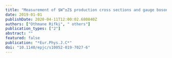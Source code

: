 ```yaml
---
title: "Measurement of $W^±Z$ production cross sections and gauge boson polarisation in $pp$ collisions at $sqrts = 13$ TeV with the ATLAS detector"
date: 2019-01-01
publishDate: 2020-04-11T12:00:02.680840Z
authors: ["Othmane Rifki", " others"]
publication_types: ["2"]
abstract: ""
featured: false
publication: "*Eur.Phys.J.C*"
doi: "10.1140/epjc/s10052-019-7027-6"
---
```


